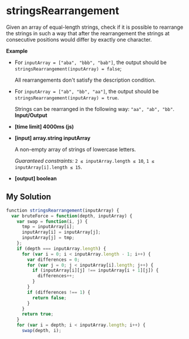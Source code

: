 # stringsRearrangement
﻿Given an array of equal-length strings, check if it is possible to rearrange the strings in such a way that after the rearrangement the strings at consecutive positions would differ by exactly one character.

**Example**

*   For `inputArray = ["aba", "bbb", "bab"]`, the output should be
    `stringsRearrangement(inputArray) = false`;

    All rearrangements don't satisfy the description condition.

*   For `inputArray = ["ab", "bb", "aa"]`, the output should be
    `stringsRearrangement(inputArray) = true`.

    Strings can be rearranged in the following way: `"aa", "ab", "bb"`.
    **Input/Output**

*   **[time limit] 4000ms (js)**

*   **[input] array.string inputArray**

    A non-empty array of strings of lowercase letters.

    _Guaranteed constraints:_
    `2 ≤ inputArray.length ≤ 10`,
    `1 ≤ inputArray[i].length ≤ 15`.

*   **[output] boolean**


## My Solution
```javascript
﻿function stringsRearrangement(inputArray) {
  var bruteForce = function(depth, inputArray) {
    var swap = function(i, j) {
      tmp = inputArray[i];
      inputArray[i] = inputArray[j];
      inputArray[j] = tmp;
    };
    if (depth === inputArray.length) {
      for (var i = 0; i < inputArray.length - 1; i++) {
        var differences = 0;
        for (var j = 0; j < inputArray[i].length; j++) {
          if (inputArray[i][j] !== inputArray[i + 1][j]) {
            differences++;
          }
        }
        if (differences !== 1) {
          return false;
        }
      }
      return true;      
    }
    for (var i = depth; i < inputArray.length; i++) {
      swap(depth, i);
```
